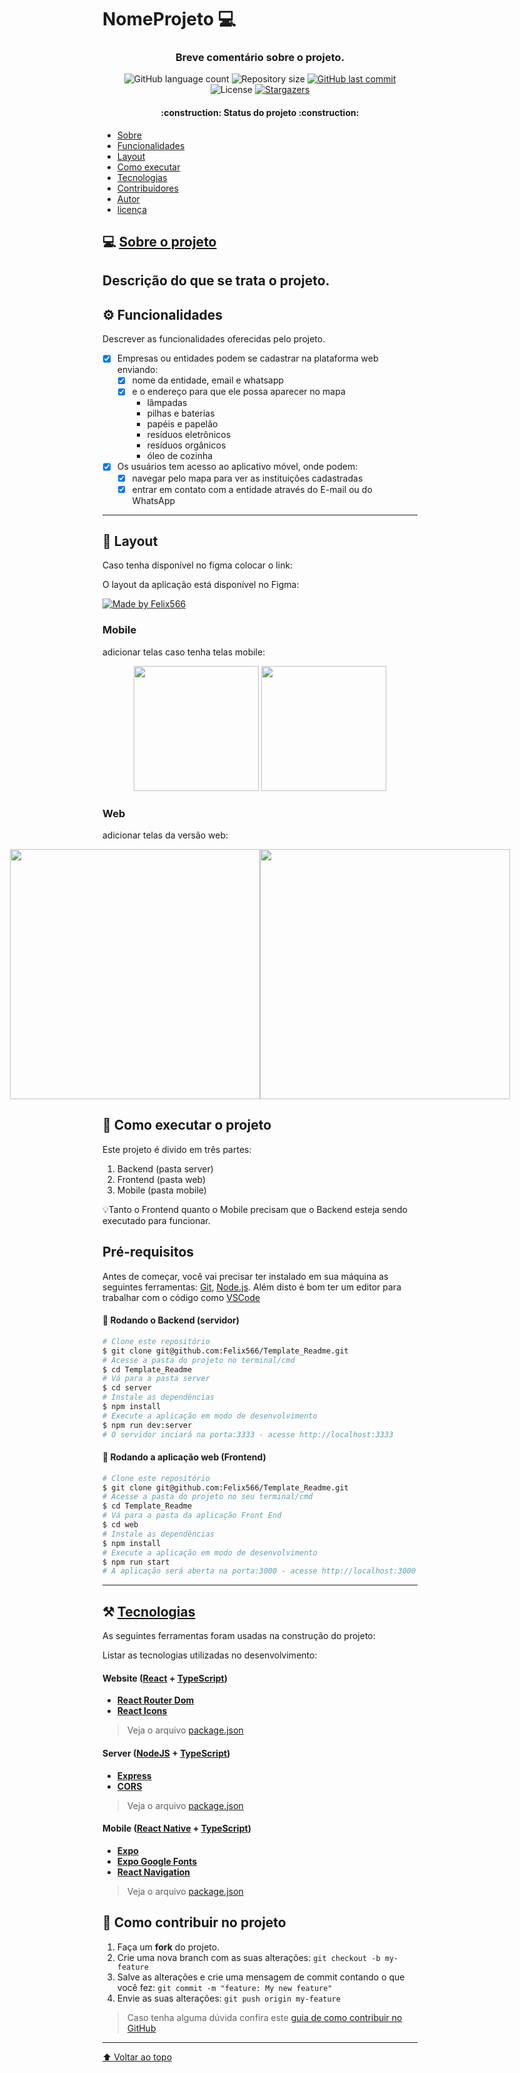 # NomeProjeto :computer:

<h3 align="center">
   Breve comentário sobre o projeto.
</h3>

<p align="center">
  <img alt="GitHub language count" src="https://img.shields.io/github/languages/count/Felix566/Template_Readme?color=%2304D361">

  <img alt="Repository size" src="https://img.shields.io/github/repo-size/Felix566/Template_Readme">
  
  <a href="https://github.com/Felix566/Template_Readme/commits/master">
    <img alt="GitHub last commit" src="https://img.shields.io/github/last-commit/Felix566/Template_Readme">
  </a>
    
   <img alt="License" src="https://img.shields.io/badge/license-MIT-brightgreen">
   <a href="https://github.com/Felix566/Template_Readme/stargazers">
    <img alt="Stargazers" src="https://img.shields.io/github/stars/Felix566/Template_Readme?style=social">
  </a>
</p>

<h4 align="center">
	:construction: Status do projeto :construction:
</h4>


- [Sobre](#sobre-o-projeto)
- [Funcionalidades](#funcionalidades)
- [Layout](#layout)
- [Como executar](#como-executar)
- [Tecnologias](#tecnologias)
- [Contribuidores](#contribuidores)
- [Autor](#autor)
- [licença](#licença)


## :computer: [Sobre o projeto](#sobre-o-projeto)
Descrição do que se trata o projeto.
---

## :gear: Funcionalidades
Descrever as funcionalidades oferecidas pelo projeto.
- [x] Empresas ou entidades podem se cadastrar na plataforma web enviando:
  - [x] nome da entidade, email e whatsapp
  - [x] e o endereço para que ele possa aparecer no mapa
    - lâmpadas
    - pilhas e baterias
    - papéis e papelão
    - resíduos eletrônicos
    - resíduos orgânicos
    - óleo de cozinha

- [x] Os usuários tem acesso ao aplicativo móvel, onde podem:
  - [x] navegar pelo mapa para ver as instituições cadastradas
  - [x] entrar em contato com a entidade através do E-mail ou do WhatsApp
---

## :art: Layout
Caso tenha disponível no figma colocar o link:

O layout da aplicação está disponível no Figma:

<a href="link do figma">
  <img alt="Made by Felix566" src="https://img.shields.io/badge/Acessar%20Layout%20-Figma-%2304D361">
</a>

### Mobile
adicionar telas caso tenha telas mobile:

<p align="center">
  <img alt="" title="" src="./assets/home-mobile.png" width="200px">

  <img alt="" title="" src="./assets/detalhes-mobile.svg" width="200px">
</p>

### Web
adicionar telas da versão web:
<p align="center" style="display: flex; align-items: flex-start; justify-content: center;">
  <img alt="" title="" src="./assets/web.svg" width="400px">

  <img alt="" title="" src="./assets/sucesso-web.svg" width="400px">
</p>


## :rocket: Como executar o projeto
Este projeto é divido em três partes:
1. Backend (pasta server) 
2. Frontend (pasta web)
3. Mobile (pasta mobile)

:bulb:Tanto o Frontend quanto o Mobile precisam que o Backend esteja sendo executado para funcionar.

## Pré-requisitos

Antes de começar, você vai precisar ter instalado em sua máquina as seguintes ferramentas:
[Git](https://git-scm.com), [Node.js](https://nodejs.org/en/). 
Além disto é bom ter um editor para trabalhar com o código como [VSCode](https://code.visualstudio.com/)

#### :game_die: Rodando o Backend (servidor)

```bash
# Clone este repositório
$ git clone git@github.com:Felix566/Template_Readme.git
# Acesse a pasta do projeto no terminal/cmd
$ cd Template_Readme
# Vá para a pasta server
$ cd server
# Instale as dependências
$ npm install
# Execute a aplicação em modo de desenvolvimento
$ npm run dev:server
# O servidor inciará na porta:3333 - acesse http://localhost:3333 
```

#### :dart: Rodando a aplicação web (Frontend)

```bash
# Clone este repositório
$ git clone git@github.com:Felix566/Template_Readme.git
# Acesse a pasta do projeto no seu terminal/cmd
$ cd Template_Readme
# Vá para a pasta da aplicação Front End
$ cd web
# Instale as dependências
$ npm install
# Execute a aplicação em modo de desenvolvimento
$ npm run start
# A aplicação será aberta na porta:3000 - acesse http://localhost:3000
```
---

## :hammer_and_pick: [Tecnologias](#tecnologias)

As seguintes ferramentas foram usadas na construção do projeto:

Listar as tecnologias utilizadas no desenvolvimento:
#### **Website**  ([React](https://reactjs.org/)  +  [TypeScript](https://www.typescriptlang.org/))

-   **[React Router Dom](https://github.com/ReactTraining/react-router/tree/master/packages/react-router-dom)**
-   **[React Icons](https://react-icons.github.io/react-icons/)**

> Veja o arquivo  [package.json](https://github.com/Felix566/Template_Readme/blob/master/web/package.json)

#### **Server**  ([NodeJS](https://nodejs.org/en/)  +  [TypeScript](https://www.typescriptlang.org/))

-   **[Express](https://expressjs.com/)**
-   **[CORS](https://expressjs.com/en/resources/middleware/cors.html)**

> Veja o arquivo  [package.json](https://github.com/Felix566/Template_Readme/blob/master/server/package.json)

#### **Mobile**  ([React Native](http://www.reactnative.com/)  +  [TypeScript](https://www.typescriptlang.org/))

-   **[Expo](https://expo.io/)**
-   **[Expo Google Fonts](https://github.com/expo/google-fonts)**
-   **[React Navigation](https://reactnavigation.org/)**

> Veja o arquivo  [package.json](https://github.com/Felix566/Template_Readme/blob/master/mobile/package.json)

## :muscle: Como contribuir no projeto

1. Faça um **fork** do projeto.
2. Crie uma nova branch com as suas alterações: `git checkout -b my-feature`
3. Salve as alterações e crie uma mensagem de commit contando o que você fez: `git commit -m "feature: My new feature"`
4. Envie as suas alterações: `git push origin my-feature`
> Caso tenha alguma dúvida confira este [guia de como contribuir no GitHub](./CONTRIBUTING.md)

---
[⬆ Voltar ao topo](#nome-do-projeto)<br>
